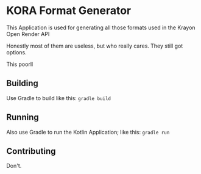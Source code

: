 # KORA Format Generator

This Application is used for generating all those formats used in the
Krayon Open Render API

Honestly most of them are useless, but who really cares. They still got options.

This poorll

## Building
Use Gradle to build like this:
`gradle build`

## Running
Also use Gradle to run the Kotlin Application; like this:
`gradle run`

## Contributing
Don't.
